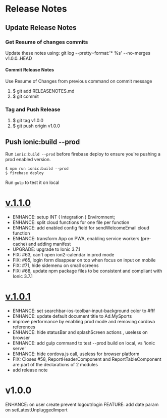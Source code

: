 # Release Notes

## Update Release Notes
### Get Resume of changes commits
Update these notes using: git log --pretty=format:'* %s' --no-merges v1.0.0..HEAD

#### Commit Release Notes
Use Resume of Changes from previous command on commit message

1. $ git add RELEASENOTES.md 
2. $ git commit 

### Tag and Push Release

1. $ git tag v1.0.0
2. $ git push origin v1.0.0

## Push ionic:build --prod
Run `ionic:build --prod` before firebase deploy to ensure you're pushing a prod enabled version.

```
$ npm run ionic:build --prod
$ firebase deploy
```

Run `gulp` to test it on local


<a name="v1.1.0"></a>
# [v.1.1.0](https://github.com/meumobi/infomobi/compare/v1.0.1...v1.1.0)
* ENHANCE: setup INT ( Integration ) Enviromnent;
* ENHANCE: split cloud functions for one file per function 
* ENHANCE: add enabled config field for sendWelcomeEmail cloud function
* ENHANCE: transform App on PWA, enabling service workers (pre-cache) and adding manifest
* UPGRADE: upgrade to Ionic 3.7.1
* FIX: #63, can't open ion2-calendar in prod mode
* FIX: #65, login form disappear on top when focus on input on mobile
* FIX: #71, hide sidemenu on small screens
* FIX: #68, update npm package files to be consistent and compliant with Ionic 3.7.1

<a name="v1.0.1"></a>
# [v.1.0.1](https://github.com/meumobi/infomobi/compare/v1.0.0...v1.0.1)
* ENHANCE: set searchbar-ios-toolbar-input-background color to #fff
* ENHANCE: update default document title to Ad.MySports
* improve performance by enabling prod mode and removing cordova references
* ENHANCE: hide statusBar and splashScreen actions , useless on browser
* ENHANCE: add gulp command to test --prod build on local, vs 'ionic serve'
* ENHANCE: hide cordova.js call, useless for browser platform
* FIX: Closes #58, ReportHeaderComponent and ReportTableComponent are part of the declarations of 2 modules
* add release note

<a name="v1.0.0"></a>
# v1.0.0
ENHANCE: on user create prevent logout/login
FEATURE: add date param on setLatestUnpluggedImport